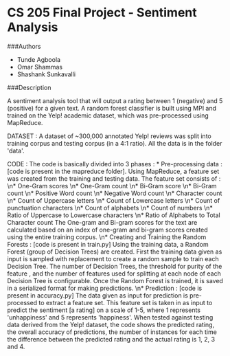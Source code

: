 CS 205 Final Project - Sentiment Analysis
=========================================

###Authors

* Tunde Agboola
* Omar Shammas
* Shashank Sunkavalli


###Description

A sentiment analysis tool that will output a rating between 1 (negative) and 5 (positive) for a given text. A random forest classifier is built using MPI and trained on the Yelp! academic dataset, which was pre-processed using MapReduce.

DATASET : A dataset of ~300,000 annotated Yelp! reviews was split into training corpus and testing corpus (in a 4:1 ratio). All the data is in the folder 'data'.

CODE : The code is basically divided into 3 phases :
	* Pre-processing data : [code is present in the mapreduce folder]. Using MapReduce, a feature set was created from the training and testing data. The feature set consists of :
		\n* One-Gram scores 
		\n* One-Gram count
		\n* Bi-Gram score
		\n* Bi-Gram count
		\n* Positive Word count
		\n* Negative Word count
		\n* Character count
		\n* Count of Uppercase letters
		\n* Count of Lowercase letters
		\n* Count of punctuation characters
		\n* Count of alphabets
		\n* Count of numbers
		\n* Ratio of Uppercase to Lowercase characters
		\n* Ratio of Alphabets to Total Character count
		The One-gram and Bi-gram scores for the text are calculated based on an index of one-gram and bi-gram scores created using the entire training corpus.
	\n* Creating and Training the Random Forests : [code is present in train.py] Using the training data, a Random Forest (group of Decision Trees) are created. First the training data given as input is sampled with replacement to create a random sample to train each Decision Tree. The number of Decision Trees, the threshold for purity of the feature , and the number of features used for splitting at each node of each Decision Tree is configurable. Once the Random Forest is trained, it is saved in a serialized format for making predictions.
	\n* Prediction : [code is present in accuracy.py] The data given as input for prediction is pre-processed to extract a feature set. This feature set is taken in as input to predict the sentiment [a rating] on a scale of 1-5, where 1 represents 'unhappiness' and 5 represents 'happiness'. When tested against testing data derived from the Yelp! dataset, the code shows the predicted rating, the overall accuracy of predictions, the number of instances for each time the difference between the predicted rating and the actual rating is 1, 2, 3 and 4.

